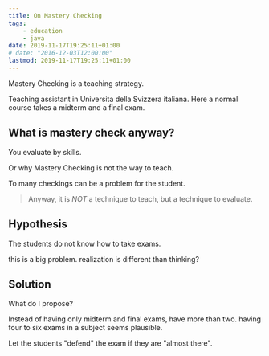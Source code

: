 ```yaml
---
title: On Mastery Checking
tags:
    - education
    - java
date: 2019-11-17T19:25:11+01:00
# date: "2016-12-03T12:00:00"
lastmod: 2019-11-17T19:25:11+01:00
---
```


Mastery Checking is a teaching strategy.

Teaching assistant in Universita della Svizzera italiana.
Here a normal course takes a midterm and a final exam.

## What is mastery check anyway?

You evaluate by skills.

Or why Mastery Checking is not the way to teach.

To many checkings can be a problem for the student.

> Anyway, it is *NOT* a technique to teach, but a technique to evaluate.

## Hypothesis

The students do not know how to take exams.

this is a big problem.
realization is different than thinking?

## Solution

What do I propose?

Instead of having only midterm and final exams,
have more than two.
having four to six exams in a subject seems plausible.

Let the students "defend" the exam if they are "almost there".
